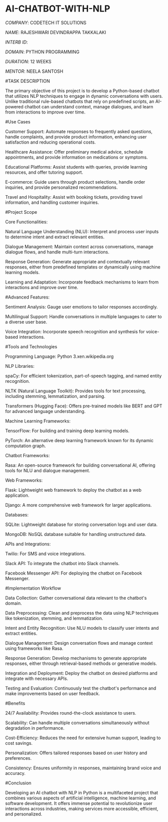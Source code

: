 # AI-CHATBOT-WITH-NLP

*COMPANY*: CODETECH IT SOLUTIONS

*NAME*: RAJESHWARI DEVINDRAPPA TAKKALAKI

*INTERB ID*:

*DOMAIN*: PYTHON PROGRAMMING

*DURATION*: 12 WEEKS

*MENTOR*: NEELA SANTOSH

#TASK DESCRIPTION

   The primary objective of this project is to develop a Python-based chatbot that utilizes NLP techniques to engage in dynamic conversations with users. Unlike traditional rule-based chatbots that rely on             predefined scripts, an AI-powered chatbot can understand context, manage dialogues, and learn from interactions to improve over time.

 #Use Cases
 
   Customer Support: Automate responses to frequently asked questions, handle complaints, and provide product information, enhancing user satisfaction and reducing operational costs.

   Healthcare Assistance: Offer preliminary medical advice, schedule appointments, and provide information on medications or symptoms.

   Educational Platforms: Assist students with queries, provide learning resources, and offer tutoring support.

   E-commerce: Guide users through product selections, handle order inquiries, and provide personalized recommendations.

   Travel and Hospitality: Assist with booking tickets, providing travel information, and handling customer inquiries.

 #Project Scope
  
   Core Functionalities:
   
   Natural Language Understanding (NLU): Interpret and process user inputs to determine intent and extract relevant entities.

   Dialogue Management: Maintain context across conversations, manage dialogue flows, and handle multi-turn interactions.

   Response Generation: Generate appropriate and contextually relevant responses, either from predefined templates or dynamically using machine learning models.

   Learning and Adaptation: Incorporate feedback mechanisms to learn from interactions and improve over time.

#Advanced Features:

   Sentiment Analysis: Gauge user emotions to tailor responses accordingly.

   Multilingual Support: Handle conversations in multiple languages to cater to a diverse user base.

   Voice Integration: Incorporate speech recognition and synthesis for voice-based interactions.

#Tools and Technologies

   Programming Language: Python 3.xen.wikipedia.org

   NLP Libraries:

   spaCy: For efficient tokenization, part-of-speech tagging, and named entity recognition.

   NLTK (Natural Language Toolkit): Provides tools for text processing, including stemming, lemmatization, and parsing.

   Transformers (Hugging Face): Offers pre-trained models like BERT and GPT for advanced language understanding.

   Machine Learning Frameworks:

   TensorFlow: For building and training deep learning models.

   PyTorch: An alternative deep learning framework known for its dynamic computation graph.

   Chatbot Frameworks:

   Rasa: An open-source framework for building conversational AI, offering tools for NLU and dialogue management.

   Web Frameworks:

   Flask: Lightweight web framework to deploy the chatbot as a web application.

   Django: A more comprehensive web framework for larger applications.

   Databases:

   SQLite: Lightweight database for storing conversation logs and user data.

   MongoDB: NoSQL database suitable for handling unstructured data.

   APIs and Integrations:

   Twilio: For SMS and voice integrations.

   Slack API: To integrate the chatbot into Slack channels.

   Facebook Messenger API: For deploying the chatbot on Facebook Messenger.

#Implementation Workflow

   Data Collection: Gather conversational data relevant to the chatbot's domain.

   Data Preprocessing: Clean and preprocess the data using NLP techniques like tokenization, stemming, and lemmatization.

   Intent and Entity Recognition: Use NLU models to classify user intents and extract entities.

   Dialogue Management: Design conversation flows and manage context using frameworks like Rasa.

   Response Generation: Develop mechanisms to generate appropriate responses, either through retrieval-based methods or generative models.

   Integration and Deployment: Deploy the chatbot on desired platforms and integrate with necessary APIs.

   Testing and Evaluation: Continuously test the chatbot's performance and make improvements based on user feedback.

#Benefits

   24/7 Availability: Provides round-the-clock assistance to users.

   Scalability: Can handle multiple conversations simultaneously without degradation in performance.

   Cost-Efficiency: Reduces the need for extensive human support, leading to cost savings.

   Personalization: Offers tailored responses based on user history and preferences.

   Consistency: Ensures uniformity in responses, maintaining brand voice and accuracy.

#Conclusion

   Developing an AI chatbot with NLP in Python is a multifaceted project that combines various aspects of artificial intelligence, machine learning, and software development. It offers immense potential to          revolutionize user interactions across industries, making services more accessible, efficient, and personalized.













